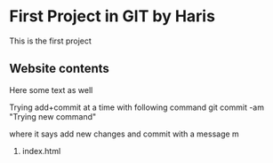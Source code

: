 # First Project in GIT by Haris

This is the first project

## Website contents

Here some text as well

Trying add+commit at a time with following command
git commit -am "Trying new command"

where it says add new changes and commit with a message m

1. index.html